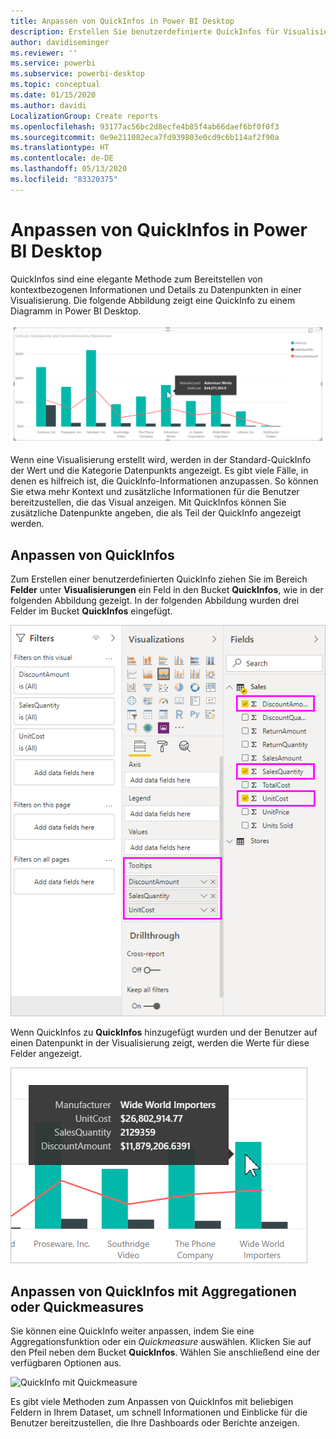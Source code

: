 ```yaml
---
title: Anpassen von QuickInfos in Power BI Desktop
description: Erstellen Sie benutzerdefinierte QuickInfos für Visualisierungen mithilfe von Drag & Drop.
author: davidiseminger
ms.reviewer: ''
ms.service: powerbi
ms.subservice: powerbi-desktop
ms.topic: conceptual
ms.date: 01/15/2020
ms.author: davidi
LocalizationGroup: Create reports
ms.openlocfilehash: 93177ac56bc2d8ecfe4b85f4ab66daef6bf0f0f3
ms.sourcegitcommit: 0e9e211082eca7fd939803e0cd9c6b114af2f90a
ms.translationtype: HT
ms.contentlocale: de-DE
ms.lasthandoff: 05/13/2020
ms.locfileid: "83320375"
---
```

# <a name="customize-tooltips-in-power-bi-desktop"></a>Anpassen von QuickInfos in Power BI Desktop

QuickInfos sind eine elegante Methode zum Bereitstellen von kontextbezogenen Informationen und Details zu Datenpunkten in einer Visualisierung. Die folgende Abbildung zeigt eine QuickInfo zu einem Diagramm in Power BI Desktop.

![Standard-QuickInfo](media/desktop-custom-tooltips/custom-tooltips-1.png)

Wenn eine Visualisierung erstellt wird, werden in der Standard-QuickInfo der Wert und die Kategorie Datenpunkts angezeigt. Es gibt viele Fälle, in denen es hilfreich ist, die QuickInfo-Informationen anzupassen. So können Sie etwa mehr Kontext und zusätzliche Informationen für die Benutzer bereitzustellen, die das Visual anzeigen. Mit QuickInfos können Sie zusätzliche Datenpunkte angeben, die als Teil der QuickInfo angezeigt werden.

## <a name="how-to-customize-tooltips"></a>Anpassen von QuickInfos

Zum Erstellen einer benutzerdefinierten QuickInfo ziehen Sie im Bereich **Felder** unter **Visualisierungen** ein Feld in den Bucket **QuickInfos**, wie in der folgenden Abbildung gezeigt. In der folgenden Abbildung wurden drei Felder im Bucket **QuickInfos** eingefügt.

![Hinzufügen von QuickInfo-Feldern](media/desktop-custom-tooltips/custom-tooltips-2.png)

Wenn QuickInfos zu **QuickInfos** hinzugefügt wurden und der Benutzer auf einen Datenpunkt in der Visualisierung zeigt, werden die Werte für diese Felder angezeigt.

![Benutzerdefinierte QuickInfo](media/desktop-custom-tooltips/custom-tooltips-3.png)

## <a name="customizing-tooltips-with-aggregation-or-quick-measures"></a>Anpassen von QuickInfos mit Aggregationen oder Quickmeasures

Sie können eine QuickInfo weiter anpassen, indem Sie eine Aggregationsfunktion oder ein *Quickmeasure* auswählen. Klicken Sie auf den Pfeil neben dem Bucket **QuickInfos**. Wählen Sie anschließend eine der verfügbaren Optionen aus.

![QuickInfo mit Quickmeasure](media/desktop-custom-tooltips/custom-tooltips-4.png)

Es gibt viele Methoden zum Anpassen von QuickInfos mit beliebigen Feldern in Ihrem Dataset, um schnell Informationen und Einblicke für die Benutzer bereitzustellen, die Ihre Dashboards oder Berichte anzeigen.
